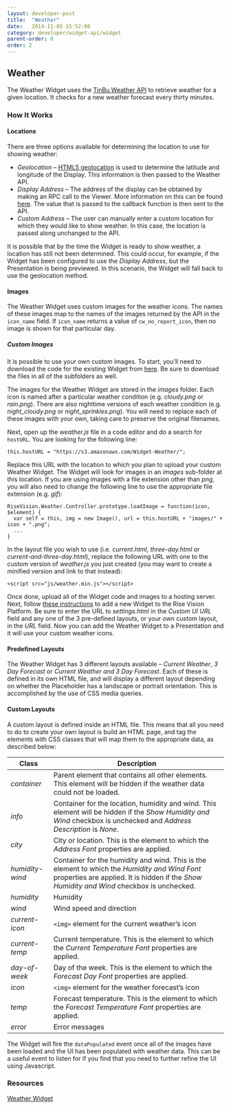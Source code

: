 ```yaml
---
layout: developer-post
title:  "Weather"
date:   2014-11-05 15:52:00
category: developer/widget-api/widget
parent-order: 0
order: 2
---
```



## Weather

The Weather Widget uses the [TinBu Weather API](http://www.tinbu.com/tinbu_web/weather.php) to retrieve weather for a given location. It checks for a new weather forecast every thirty minutes.

### How It Works

#### Locations

There are three options available for determining the location to use for showing weather:

- *Geolocation* – [HTML5 geolocation](http://diveintohtml5.info/geolocation.html) is used to determine the latitude and longitude of the Display. This information is then passed to the Weather API.
- *Display Address* – The address of the display can be obtained by making an RPC call to the Viewer. More information on this can be found [here](http://www.risevision.com/blog/developer-tips-tricks-getting-information-about-a-display/#.Ui85pWRgafs). The value that is passed to the callback function is then sent to the API.
- *Custom Address* – The user can manually enter a custom location for which they would like to show weather. In this case, the location is passed along unchanged to the API.

It is possible that by the time the Widget is ready to show weather, a location has still not been determined. This could occur, for example, if the Widget has been configured to use the *Display Address*, but the Presentation is being previewed. In this scenario, the Widget will fall back to use the geolocation method.

#### Images

The Weather Widget uses custom images for the weather icons. The names of these images map to the names of the images returned by the API in the `icon_name` field. If `icon_name` returns a value of `cw_no_report_icon`, then no image is shown for that particular day.

##### Custom Images

It is possible to use your own custom images. To start, you’ll need to download the code for the existing Widget from [here](https://github.com/Rise-Vision/weather-widget). Be sure to download the files in all of the subfolders as well.

The images for the Weather Widget are stored in the *images* folder. Each icon is named after a particular weather condition (e.g. *cloudy.png* or *rain.png*). There are also nighttime versions of each weather condition (e.g. *night_cloudy.png* or *night_sprinkles.png*). You will need to replace each of these images with your own, taking care to preserve the original filenames.

Next, open up the *weather.js* file in a code editor and do a search for `hostURL`. You are looking for the following line:

`this.hostURL = "https://s3.amazonaws.com/Widget-Weather/";`

Replace this URL with the location to which you plan to upload your custom Weather Widget. The Widget will look for images in an *images* sub-folder at this location. If you are using images with a file extension other than *png*, you will also need to change the following line to use the appropriate file extension (e.g. *gif*):

```
RiseVision.Weather.Controller.prototype.loadImage = function(icon, $element) {
  var self = this, img = new Image(), url = this.hostURL + "images/" + icon + ".png";
  ...
}
```

In the layout file you wish to use (i.e. *current.html*, *three-day.html* or *current-and-three-day.html*), replace the following URL with one to the custom version of *weather.js* you just created (you may want to create a minified version and link to that instead):

`<script src="js/weather.min.js"></script>`

Once done, upload all of the Widget code and images to a hosting server. Next, follow [these instructions](http://www.risevision.com/help/users/what-are-gadgets/content/widgets/) to add a new Widget to the Rise Vision Platform. Be sure to enter the URL to *settings.html* in the *Custom UI URL* field and any one of the 3 pre-defined layouts, or your own custom layout, in the *URL* field. Now you can add the Weather Widget to a Presentation and it will use your custom weather icons.

#### Predefined Layouts

The Weather Widget has 3 different layouts available – *Current Weather*, *3 Day Forecast* or *Current Weather and 3 Day Forecast*. Each of these is defined in its own HTML file, and will display a different layout depending on whether the Placeholder has a landscape or portrait orientation. This is accomplished by the use of CSS media queries.

#### Custom Layouts

A custom layout is defined inside an HTML file. This means that all you need to do to create your own layout is build an HTML page, and tag the elements with CSS classes that will map them to the appropriate data, as described below:

Class         | Description
------------- | -------------
*container*     | Parent element that contains all other elements. This element will be hidden if the weather data could not be loaded.
*info*          | Container for the location, humidity and wind. This element will be hidden if the *Show Humidity and Wind* checkbox is unchecked and *Address Description* is *None*.
*city*          | City or location. This is the element to which the *Address Font* properties are applied.
*humidity-wind* | Container for the humidity and wind. This is the element to which the *Humidity and Wind Font* properties are applied. It is hidden if the *Show Humidity and Wind* checkbox is unchecked.
*humidity*      | Humidity
*wind*  | Wind speed and direction
*current-icon*  | `<img>` element for the current weather’s icon
*current-temp*  | Current temperature. This is the element to which the *Current Temperature Font* properties are applied.
*day-of-week*   | Day of the week. This is the element to which the *Forecast Day Font* properties are applied.
*icon*          | `<img>` element for the weather forecast’s icon
*temp*          | Forecast temperature. This is the element to which the *Forecast Temperature Font* properties are applied.
*error*         | Error messages

The Widget will fire the `dataPopulated` event once all of the images have been loaded and the UI has been populated with weather data. This can be a useful event to listen for if you find that you need to further refine the UI using Javascript.

### Resources
[Weather Widget](https://github.com/Rise-Vision/widget-weather)